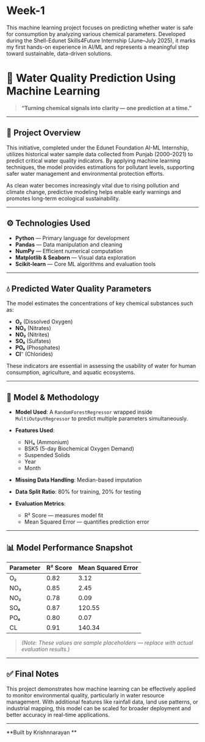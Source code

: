 # Week-1  
This machine learning project focuses on predicting whether water is safe for consumption by analyzing various chemical parameters. Developed during the Shell-Edunet Skills4Future Internship (June–July 2025), it marks my first hands-on experience in AI/ML and represents a meaningful step toward sustainable, data-driven solutions.

# 🌊 Water Quality Prediction Using Machine Learning

> **“Turning chemical signals into clarity — one prediction at a time.”**

---

## 📌 Project Overview

This initiative, completed under the Edunet Foundation AI-ML Internship, utilizes historical water sample data collected from Punjab (2000–2021) to predict critical water quality indicators. By applying machine learning techniques, the model provides estimations for pollutant levels, supporting safer water management and environmental protection efforts.

As clean water becomes increasingly vital due to rising pollution and climate change, predictive modeling helps enable early warnings and promotes long-term ecological sustainability.

---

## ⚙️ Technologies Used

- **Python** — Primary language for development  
- **Pandas** — Data manipulation and cleaning  
- **NumPy** — Efficient numerical computation  
- **Matplotlib & Seaborn** — Visual data exploration  
- **Scikit-learn** — Core ML algorithms and evaluation tools

---

## 💧 Predicted Water Quality Parameters

The model estimates the concentrations of key chemical substances such as:

- **O₂** (Dissolved Oxygen)  
- **NO₃** (Nitrates)  
- **NO₂** (Nitrites)  
- **SO₄** (Sulfates)  
- **PO₄** (Phosphates)  
- **Cl⁻** (Chlorides)

These indicators are essential in assessing the usability of water for human consumption, agriculture, and aquatic ecosystems.

---

## 🤖 Model & Methodology

- **Model Used**: A `RandomForestRegressor` wrapped inside `MultiOutputRegressor` to predict multiple parameters simultaneously.  
- **Features Used**:  
  - NH₄ (Ammonium)  
  - BSK5 (5-day Biochemical Oxygen Demand)  
  - Suspended Solids  
  - Year  
  - Month  

- **Missing Data Handling**: Median-based imputation  
- **Data Split Ratio**: 80% for training, 20% for testing  
- **Evaluation Metrics**:  
  - R² Score — measures model fit  
  - Mean Squared Error — quantifies prediction error

---

## 📊 Model Performance Snapshot

| Parameter | R² Score | Mean Squared Error |
|-----------|----------|--------------------|
| O₂        | 0.82     | 3.12               |
| NO₃       | 0.85     | 2.45               |
| NO₂       | 0.78     | 0.09               |
| SO₄       | 0.87     | 120.55             |
| PO₄       | 0.80     | 0.07               |
| CL        | 0.91     | 140.34             |

> *(Note: These values are sample placeholders — replace with actual evaluation results.)*

---

## ✅ Final Notes

This project demonstrates how machine learning can be effectively applied to monitor environmental quality, particularly in water resource management. With additional features like rainfall data, land use patterns, or industrial mapping, this model can be scaled for broader deployment and better accuracy in real-time applications.

---

**Built by Krishnnarayan  **
